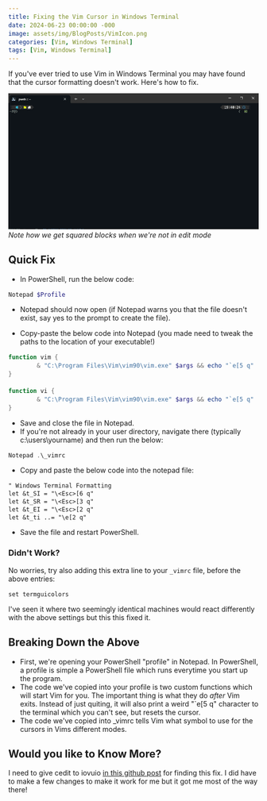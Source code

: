 ```yaml
---
title: Fixing the Vim Cursor in Windows Terminal
date: 2024-06-23 00:00:00 -000
image: assets/img/BlogPosts/VimIcon.png
categories: [Vim, Windows Terminal]
tags: [Vim, Windows Terminal]
---
```


If you've ever tried to use Vim in Windows Terminal you may have found that the cursor formatting doesn't work. Here's how to fix.

![Vim Cursor Example](assets/img/BlogPosts/VimInTerminal.gif)
*Note how we get squared blocks when we're not in edit mode*

## Quick Fix
- In PowerShell, run the below code:
```powershell
Notepad $Profile 
```
- Notepad should now open (if Notepad warns you that the file doesn't exist, say yes to the prompt to create the file).

- Copy-paste the below code into Notepad (you made need to tweak the paths to the location of your executable!)

```powershell
function vim {
        & "C:\Program Files\Vim\vim90\vim.exe" $args && echo "`e[5 q"
}

function vi {
        & "C:\Program Files\Vim\vim90\vim.exe" $args && echo "`e[5 q"
}
```

- Save and close the file in Notepad.
- If you're not already in your user directory, navigate there (typically c:\users\yourname) and then run the below:
```powershell
Notepad .\_vimrc
```
- Copy and paste the below code into the notepad file:
```
" Windows Terminal Formatting
let &t_SI = "\<Esc>[6 q"
let &t_SR = "\<Esc>[3 q"
let &t_EI = "\<Esc>[2 q"
let &t_ti ..= "\e[2 q"
```
- Save the file and restart PowerShell.

### Didn't Work?
No worries, try also adding this extra line to your `_vimrc` file, before the above entries:
```
set termguicolors
```
I've seen it where two seemingly identical machines would react differently with the above settings but this this fixed it.

## Breaking Down the Above
- First, we're opening your PowerShell "profile" in Notepad. In PowerShell, a profile is simple a PowerShell file which runs everytime you start up the program.
- The code we've copied into your profile is two custom functions which will start Vim for you. The important thing is what they do *after* Vim exits. Instead of just quiting, it will also print a weird "`e[5 q" character to the terminal which you can't see, but resets the cursor. 
- The code we've copied into _vimrc tells Vim what symbol to use for the cursors in Vims different modes.

## Would you like to Know More?
I need to give cedit to iovuio [in this github post](https://github.com/microsoft/terminal/issues/4335) for finding this fix. I did have to make a few changes to make it work for me but it got me most of the way there!